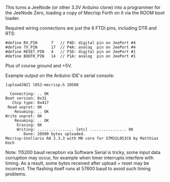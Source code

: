 This turns a JeeNode (or other 3.3V Arduino clone) into a programmer for the
JeeNode Zero, loading a copy of Mecrisp Forth on it via the ROOM boot loader.

Required wiring connections are just the 6 FTDI pins, including DTR and RTS:

```
#define RX_PIN      7   // P4D: digital pin on JeePort #4
#define TX_PIN      17  // P4A: analog  pin on JeePort #4
#define RESET_PIN   4   // P1D: digital pin on JeePort #1
#define BOOT0_PIN   14  // P1A: analog  pin on JeePort #1
```

Plus of course ground and +5V.

Example output on the Arduino IDE's serial console:

```
[uploadJNZ] l052-mecrisp.h 20500

  Connecting: .. OK
Boot version: 0x31
   Chip type: 0x417
 Read unprot: OK
    Resuming: .. OK
Write unprot: OK
    Resuming: .. OK
     Erasing: OK
     Writing: ................ [etc] ................ OK
        Done: 20500 bytes uploaded.
Mecrisp-Stellaris RA 2.3.3 with M0 core for STM32L053C8 by Matthias Koch
```

Note: 115200 baud reception via Software Serial is tricky, some input data
corruption may occur, for example when timer interrupts interfere with timing.
As a result, some bytes received after upload + reset may be incorrect. The
flashing itself runs at 57600 baud to avoid such timing problems.
